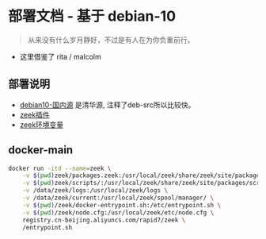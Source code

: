# 部署文档 - 基于 debian-10
> 从来没有什么岁月静好，不过是有人在为你负重前行。
- 这里借鉴了 rita / malcolm 

## 部署说明

- [debian10-国内源](./sources.list) 是清华源, 注释了deb-src所以比较快。
- [zeek插件](./zeek_install_plugins.sh)
- [zeek环境变量](./zeek.env)


## docker-main 
```bash
docker run -itd --name=zeek \
    -v $(pwd)zeek/packages.zeek:/usr/local/zeek/share/zeek/site/packages/packages.zeek \
    -v $(pwd)zeek/scripts/:/usr/local/zeek/share/zeek/site/packages/scripts \
    -v /data/zeek/logs:/usr/local/zeek/logs \
    -v /data/zeek/current:/usr/local/zeek/spool/manager/ \
    -v $(pwd)/zeek/docker-entrypoint.sh:/etc/entrypoint.sh \
    -v $(pwd)/zeek/node.cfg:/usr/local/zeek/etc/node.cfg \
    registry.cn-beijing.aliyuncs.com/rapid7/zeek \
    /entrypoint.sh
```
